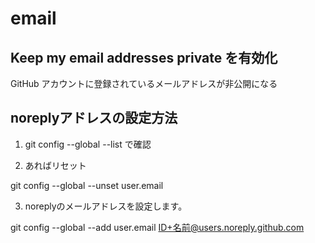 # email

## Keep my email addresses private を有効化

GitHub アカウントに登録されているメールアドレスが非公開になる

## noreplyアドレスの設定方法

1. git config --global --list で確認

2. あればリセット

git config --global --unset user.email

3. noreplyのメールアドレスを設定します。

git config --global --add user.email ID+名前@users.noreply.github.com